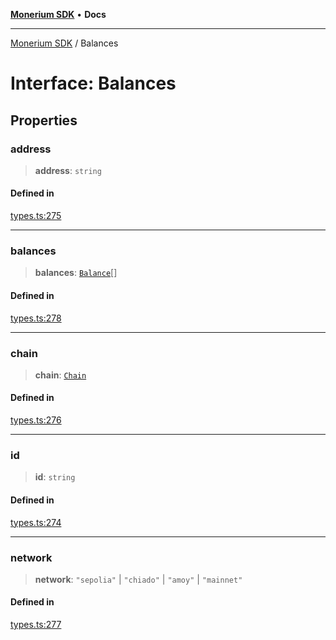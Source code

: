 [**Monerium SDK**](../README.md) • **Docs**

---

[Monerium SDK](../README.md) / Balances

# Interface: Balances

## Properties

### address

> **address**: `string`

#### Defined in

[types.ts:275](https://github.com/monerium/js-monorepo/blob/daf0515eb0b1bfcdd9bd49ef605447668fdb0f6a/packages/sdk/src/types.ts#L275)

---

### balances

> **balances**: [`Balance`](Balance.md)[]

#### Defined in

[types.ts:278](https://github.com/monerium/js-monorepo/blob/daf0515eb0b1bfcdd9bd49ef605447668fdb0f6a/packages/sdk/src/types.ts#L278)

---

### chain

> **chain**: [`Chain`](../type-aliases/Chain.md)

#### Defined in

[types.ts:276](https://github.com/monerium/js-monorepo/blob/daf0515eb0b1bfcdd9bd49ef605447668fdb0f6a/packages/sdk/src/types.ts#L276)

---

### id

> **id**: `string`

#### Defined in

[types.ts:274](https://github.com/monerium/js-monorepo/blob/daf0515eb0b1bfcdd9bd49ef605447668fdb0f6a/packages/sdk/src/types.ts#L274)

---

### network

> **network**: `"sepolia"` \| `"chiado"` \| `"amoy"` \| `"mainnet"`

#### Defined in

[types.ts:277](https://github.com/monerium/js-monorepo/blob/daf0515eb0b1bfcdd9bd49ef605447668fdb0f6a/packages/sdk/src/types.ts#L277)

